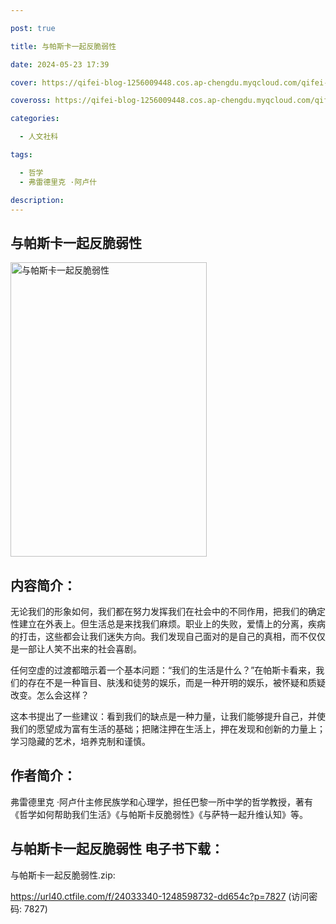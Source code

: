 ```yaml
---

post: true

title: 与帕斯卡一起反脆弱性

date: 2024-05-23 17:39

cover: https://qifei-blog-1256009448.cos.ap-chengdu.myqcloud.com/qifei-blog/66260c800ea9cb14034b6efc.jpg

coveross: https://qifei-blog-1256009448.cos.ap-chengdu.myqcloud.com/qifei-blog/66260c800ea9cb14034b6efc.jpg

categories:

  - 人文社科

tags:

  - 哲学
  - 弗雷德里克 ·阿卢什

description:
---
```


## 与帕斯卡一起反脆弱性
<img alt="与帕斯卡一起反脆弱性 " class="aligncenter loaded" data-was-processed="true" decoding="async" fetchpriority="high" height="471" src="https://qifei-blog-1256009448.cos.ap-chengdu.myqcloud.com/qifei-blog/66260c800ea9cb14034b6efc.jpg " style="cursor: zoom-in;" width="314"/>

## 内容简介：

无论我们的形象如何，我们都在努力发挥我们在社会中的不同作用，把我们的确定性建立在外表上。但生活总是来找我们麻烦。职业上的失败，爱情上的分离，疾病的打击，这些都会让我们迷失方向。我们发现自己面对的是自己的真相，而不仅仅是一部让人笑不出来的社会喜剧。

任何空虚的过渡都暗示着一个基本问题：“我们的生活是什么？”在帕斯卡看来，我们的存在不是一种盲目、肤浅和徒劳的娱乐，而是一种开明的娱乐，被怀疑和质疑改变。怎么会这样？

这本书提出了一些建议：看到我们的缺点是一种力量，让我们能够提升自己，并使我们的愿望成为富有生活的基础；把赌注押在生活上，押在发现和创新的力量上；学习隐藏的艺术，培养克制和谨慎。

## 作者简介：

弗雷德里克 ·阿卢什主修民族学和心理学，担任巴黎一所中学的哲学教授，著有《哲学如何帮助我们生活》《与帕斯卡反脆弱性》《与萨特一起升维认知》等。

## 与帕斯卡一起反脆弱性 电子书下载：
与帕斯卡一起反脆弱性.zip: 

https://url40.ctfile.com/f/24033340-1248598732-dd654c?p=7827 (访问密码: 7827)
